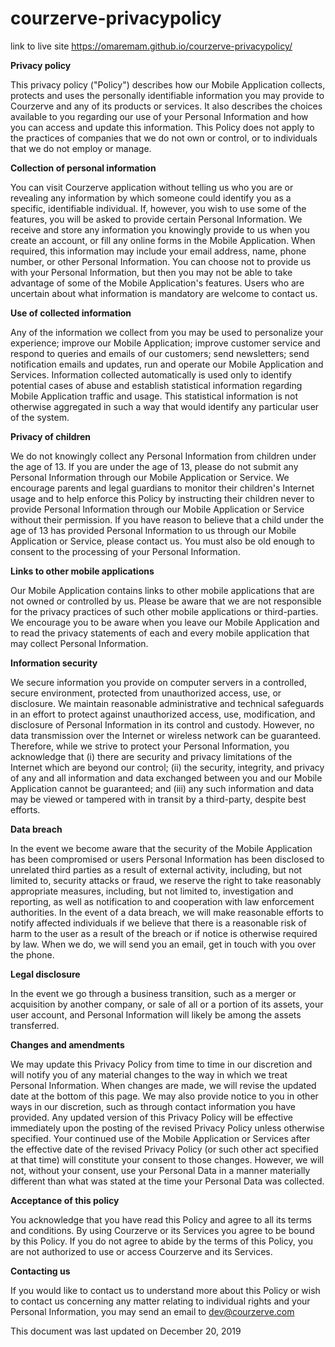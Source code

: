# courzerve-privacypolicy

link to live site https://omaremam.github.io/courzerve-privacypolicy/

<b>Privacy policy</b> 

This privacy policy ("Policy") describes how our Mobile Application collects, protects and uses the personally identifiable information you may provide to Courzerve and any of its products or services. It also describes the choices available to you regarding our use of your Personal Information and how you can access and update this information. This Policy does not apply to the practices of companies that we do not own or control, or to individuals that we do not employ or manage. 

<b>Collection of personal information</b> 

You can visit Courzerve application without telling us who you are or revealing any information by which someone could identify you as a specific, identifiable individual. If, however, you wish to use some of the features, you will be asked to provide certain Personal Information. We receive and store any information you knowingly provide to us when you create an account, or fill any online forms in the Mobile Application. When required, this information may include your email address, name, phone number, or other Personal Information. You can choose not to provide us with your Personal Information, but then you may not be able to take advantage of some of the Mobile Application's features. Users who are uncertain about what information is mandatory are welcome to contact us. 

<b>Use of collected information</b> 

Any of the information we collect from you may be used to personalize your experience; improve our Mobile Application; improve customer service and respond to queries and emails of our customers; send newsletters; send notification emails and updates, run and operate our Mobile Application and Services. Information collected automatically is used only to identify potential cases of abuse and establish statistical information regarding Mobile Application traffic and usage. This statistical information is not otherwise aggregated in such a way that would identify any particular user of the system. 

<b>Privacy of children</b> 

We do not knowingly collect any Personal Information from children under the age of 13. If you are under the age of 13, please do not submit any Personal Information through our Mobile Application or Service. We encourage parents and legal guardians to monitor their children's Internet usage and to help enforce this Policy by instructing their children never to provide Personal Information through our Mobile Application or Service without their permission. If you have reason to believe that a child under the age of 13 has provided Personal Information to us through our Mobile Application or Service, please contact us. You must also be old enough to consent to the processing of your Personal Information. 

<b>Links to other mobile applications</b> 

Our Mobile Application contains links to other mobile applications that are not owned or controlled by us. Please be aware that we are not responsible for the privacy practices of such other mobile applications or third-parties. We encourage you to be aware when you leave our Mobile Application and to read the privacy statements of each and every mobile application that may collect Personal Information. 

<b>Information security</b> 

We secure information you provide on computer servers in a controlled, secure environment, protected from unauthorized access, use, or disclosure. We maintain reasonable administrative and technical safeguards in an effort to protect against unauthorized access, use, modification, and disclosure of Personal Information in its control and custody. However, no data transmission over the Internet or wireless network can be guaranteed. Therefore, while we strive to protect your Personal Information, you acknowledge that (i) there are security and privacy limitations of the Internet which are beyond our control; (ii) the security, integrity, and privacy of any and all information and data exchanged between you and our Mobile Application cannot be guaranteed; and (iii) any such information and data may be viewed or tampered with in transit by a third-party, despite best efforts. 

<b>Data breach</b> 

In the event we become aware that the security of the Mobile Application has been compromised or users Personal Information has been disclosed to unrelated third parties as a result of external activity, including, but not limited to, security attacks or fraud, we reserve the right to take reasonably appropriate measures, including, but not limited to, investigation and reporting, as well as notification to and cooperation with law enforcement authorities. In the event of a data breach, we will make reasonable efforts to notify affected individuals if we believe that there is a reasonable risk of harm to the user as a result of the breach or if notice is otherwise required by law. When we do, we will send you an email, get in touch with you over the phone. 

<b>Legal disclosure</b> 

In the event we go through a business transition, such as a merger or acquisition by another company, or sale of all or a portion of its assets, your user account, and Personal Information will likely be among the assets transferred. 

<b>Changes and amendments</b> 

We may update this Privacy Policy from time to time in our discretion and will notify you of any material changes to the way in which we treat Personal Information. When changes are made, we will revise the updated date at the bottom of this page. We may also provide notice to you in other ways in our discretion, such as through contact information you have provided. Any updated version of this Privacy Policy will be effective immediately upon the posting of the revised Privacy Policy unless otherwise specified. Your continued use of the Mobile Application or Services after the effective date of the revised Privacy Policy (or such other act specified at that time) will constitute your consent to those changes. However, we will not, without your consent, use your Personal Data in a manner materially different than what was stated at the time your Personal Data was collected. 

<b>Acceptance of this policy</b> 

You acknowledge that you have read this Policy and agree to all its terms and conditions. By using Courzerve or its Services you agree to be bound by this Policy. If you do not agree to abide by the terms of this Policy, you are not authorized to use or access Courzerve and its Services. 

<b>Contacting us</b> 

If you would like to contact us to understand more about this Policy or wish to contact us concerning any matter relating to individual rights and your Personal Information, you may send an email to dev@courzerve.com 

This document was last updated on December 20, 2019 
